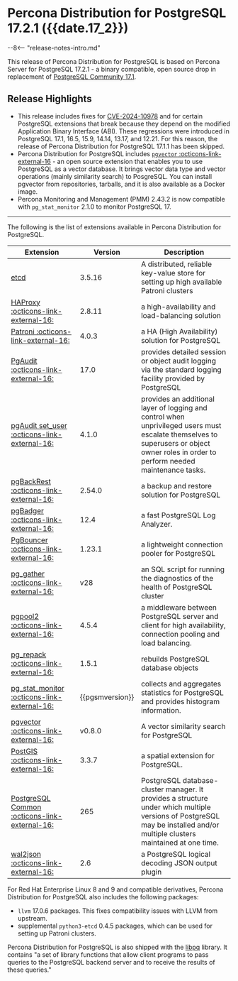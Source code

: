 # Percona Distribution for PostgreSQL 17.2.1 ({{date.17_2}})

--8<-- "release-notes-intro.md"

This release of Percona Distribution for PostgreSQL is based on Percona Server for PostgreSQL 17.2.1 - a binary compatible, open source drop in replacement of [PostgreSQL Community 17.1](https://www.postgresql.org/docs/17/release-17-2.html). 

## Release Highlights

* This release includes fixes for [CVE-2024-10978](https://www.postgresql.org/support/security/CVE-2024-10978/) and for certain PostgreSQL extensions that break because they depend on the modified Application Binary Interface (ABI). These regressions were introduced in PostgreSQL 17.1, 16.5, 15.9, 14.14, 13.17, and 12.21. For this reason, the release of Percona Distribution for PostgreSQL 17.1.1 has been skipped. 
* Percona Distribution for PostgreSQL includes [`pgvector` :octicons-link-external-16](https://github.com/pgvector/pgvector) - an open source extension that enables you to use PostgreSQL as a vector database. It brings vector data type and vector operations (mainly similarity search) to PosgreSQL. You can install pgvector from repositories, tarballs, and it is also available as a Docker image.
* Percona Monitoring and Management (PMM) 2.43.2 is now compatible with `pg_stat_monitor` 2.1.0 to monitor PostgreSQL 17. 

------------------------------------------------------------------------------


The following is the list of extensions available in Percona Distribution for PostgreSQL.

| Extension           | Version        | Description                  |
| ------------------- | -------------- | ---------------------------- |
| [etcd](https://etcd.io/)| 3.5.16 | A distributed, reliable key-value store for setting up high available Patroni clusters |
|[HAProxy :octicons-link-external-16:](http://www.haproxy.org/) | 2.8.11 | a high-availability and load-balancing solution |
| [Patroni :octicons-link-external-16:](https://patroni.readthedocs.io/en/latest/) | 4.0.3 | a HA (High Availability) solution for PostgreSQL |
| [PgAudit :octicons-link-external-16:](https://www.pgaudit.org/)             | 17.0   | provides detailed session or object audit logging via the standard logging facility provided by PostgreSQL                |
| [pgAudit set_user :octicons-link-external-16:](https://github.com/pgaudit/set_user)| 4.1.0 | provides an additional layer of logging and control when unprivileged users must escalate themselves to superusers or object owner roles in order to perform needed maintenance tasks.|
| [pgBackRest :octicons-link-external-16:](https://pgbackrest.org/)           | 2.54.0    | a backup and restore solution for PostgreSQL       |
|[pgBadger :octicons-link-external-16:](https://github.com/darold/pgbadger)   | 12.4     | a fast PostgreSQL Log Analyzer.|
|[PgBouncer :octicons-link-external-16:](https://www.pgbouncer.org/)          |1.23.1    | a lightweight connection pooler for PostgreSQL|
| [pg_gather :octicons-link-external-16:](https://github.com/jobinau/pg_gather)| v28     | an SQL script for running the diagnostics of the health of PostgreSQL cluster |
| [pgpool2 :octicons-link-external-16:](https://git.postgresql.org/gitweb/?p=pgpool2.git;a=summary) | 4.5.4 | a middleware between PostgreSQL server and client for high availability, connection pooling and load balancing.|
| [pg_repack :octicons-link-external-16:](https://github.com/reorg/pg_repack) | 1.5.1   | rebuilds PostgreSQL database objects           |
| [pg_stat_monitor :octicons-link-external-16:](https://github.com/percona/pg_stat_monitor)|{{pgsmversion}} | collects and aggregates statistics for PostgreSQL and provides histogram information.|
|[pgvector :octicons-link-external-16:](https://github.com/pgvector/pgvector)| v0.8.0 | A vector similarity search for PostgreSQL|
| [PostGIS :octicons-link-external-16:](https://github.com/postgis/postgis) | 3.3.7 | a spatial extension for PostgreSQL.|
| [PostgreSQL Common :octicons-link-external-16:](https://salsa.debian.org/postgresql/postgresql-common)| 265 | PostgreSQL database-cluster manager. It provides a structure under which multiple versions of PostgreSQL may be installed and/or multiple clusters maintained at one time.|
|[wal2json :octicons-link-external-16:](https://github.com/eulerto/wal2json)  |2.6       | a PostgreSQL logical decoding JSON output plugin|

For Red Hat Enterprise Linux 8 and 9 and compatible derivatives, Percona Distribution for PostgreSQL also includes the following packages:

* `llvm` 17.0.6 packages. This fixes compatibility issues with LLVM from upstream.
* supplemental `python3-etcd` 0.4.5 packages, which can be used for setting up Patroni clusters. 

Percona Distribution for PostgreSQL is also shipped with the [libpq](https://www.postgresql.org/docs/17/libpq.html) library. It contains "a set of
library functions that allow client programs to pass queries to the PostgreSQL
backend server and to receive the results of these queries." 